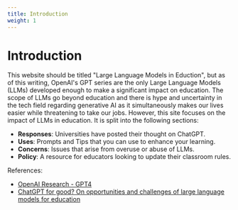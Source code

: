 ```yaml
---
title: Introduction
weight: 1
---
```


# Introduction

This website should be titled "Large Language Models in Eduction", but as of this writing, OpenAI's GPT series are the only Large Language Models (LLMs) developed enough to make a significant impact on education. The scope of LLMs go beyond education and there is hype and uncertainty in the tech field regarding generative AI as it simultaneously makes our lives easier while threatening to take our jobs. However, this site focuses on the impact of LLMs in education. It is split into the following sections:

- **Responses**: Universities have posted their thought on ChatGPT.
- **Uses**: Prompts and Tips that you can use to enhance your learning.
- **Concerns**: Issues that arise from overuse or abuse of LLMs.
- **Policy**: A resource for educators looking to update their classroom rules.

References:
- [OpenAI Research - GPT4](https://openai.com/research/gpt-4)
- [ChatGPT for good? On opportunities and challenges of large language models for education](https://www.sciencedirect.com/science/article/pii/S1041608023000195)